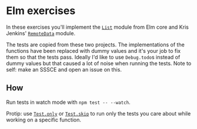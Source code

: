 # Elm exercises

In these exercises you'll implement the [`List`](https://github.com/elm/core/blob/master/src/List.elm) module from Elm core and Kris Jenkins' [`RemoteData`](https://github.com/krisajenkins/remotedata) module.

The tests are copied from these two projects.
The implementations of the functions have been replaced with dummy values and it's your job to fix them so that the tests pass.
Ideally I'd like to use `Debug.todo`s instead of dummy values but that caused a lot of noise when running the tests. Note to self: make an SSSCE and open an issue on this.

## How

Run tests in watch mode with `npm test -- --watch`.

Protip: use [`Test.only`](https://package.elm-lang.org/packages/elm-explorations/test/latest/Test#only) or [`Test.skip`](https://package.elm-lang.org/packages/elm-explorations/test/latest/Test#skip) to run only the tests you care about while working on a specific function.
